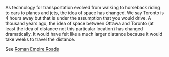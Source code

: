 As technology for transportation evolved from walking to horseback riding to cars to planes and jets, the idea of space has changed. We say Toronto is 4 hours away but that is under the assumption that you would drive. A thousand years ago, the idea of space between Ottawa and Toronto (at least the idea of distance not this particular location) has changed dramatically. It would have felt like a much larger distance because it would take weeks to travel the distance.

See [Roman Empire Roads](https://orbis.stanford.edu/)
